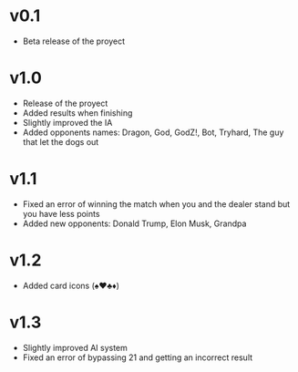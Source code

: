# v0.1
* Beta release of the proyect

# v1.0
* Release of the proyect
* Added results when finishing
* Slightly improved the IA
* Added opponents names:
  Dragon, God, GodZ!, Bot, Tryhard, The guy that let the dogs out

# v1.1
* Fixed an error of winning the match when you and the dealer stand but you have less points
* Added new opponents:
  Donald Trump, Elon Musk, Grandpa

# v1.2
* Added card icons (♠️♥️♣️♦️)

# v1.3
* Slightly improved AI system
* Fixed an error of bypassing 21 and getting an incorrect result
